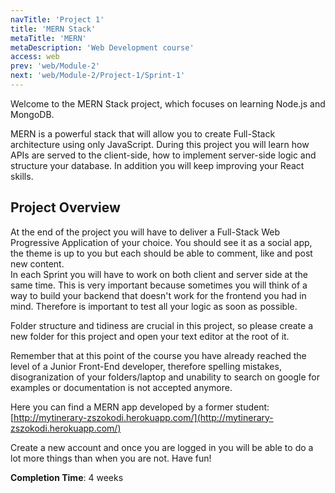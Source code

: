 ```yaml
---
navTitle: 'Project 1'
title: 'MERN Stack'
metaTitle: 'MERN'
metaDescription: 'Web Development course'
access: web
prev: 'web/Module-2'
next: 'web/Module-2/Project-1/Sprint-1'
---
```


Welcome to the MERN Stack project, which focuses on learning Node.js and MongoDB.

MERN is a powerful stack that will allow you to create Full-Stack architecture using only JavaScript. During this project you will learn how APIs are served to the client-side, how to implement server-side logic and structure your database. In addition you will keep improving your React skills.

## Project Overview

At the end of the project you will have to deliver a Full-Stack Web Progressive Application of your choice. You should see it as a social app, the theme is up to you but each should be able to comment, like and post new content.  
In each Sprint you will have to work on both client and server side at the same time. This is very important because sometimes you will think of a way to build your backend that doesn't work for the frontend you had in mind. Therefore is important to test all your logic as soon as possible.

Folder structure and tidiness are crucial in this project, so please create a new folder for this project and open your text editor at the root of it.

Remember that at this point of the course you have already reached the level of a Junior Front-End developer, therefore spelling mistakes, disogranization of your folders/laptop and unability to search on google for examples or documentation is not accepted anymore.

Here you can find a MERN app developed by a former student: [http://mytinerary-zszokodi.herokuapp.com/](http://mytinerary-zszokodi.herokuapp.com/)

Create a new account and once you are logged in you will be able to do a lot more things than when you are not. Have fun!

**Completion Time**: 4 weeks
